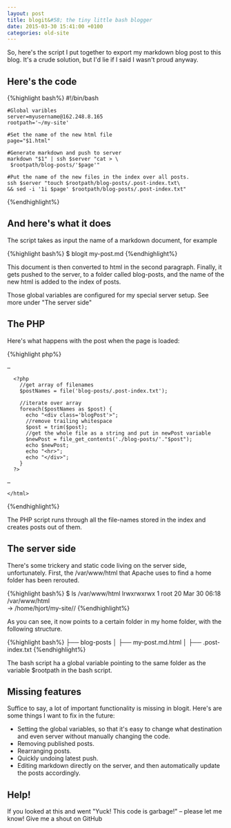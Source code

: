 ```yaml
---
layout: post
title: blogit&#58; the tiny little bash blogger
date: 2015-03-30 15:41:00 +0100
categories: old-site
--- 
```


So, here's the script I put together to export my markdown blog post to this
blog. It's a crude solution, but I'd lie if I said I wasn't proud anyway.

Here's the code
---

{%highlight bash%}
 #!/bin/bash

    #Global varibles
    server=myusername@162.248.8.165
    rootpath='~/my-site'

    #Set the name of the new html file
    page="$1.html"

    #Generate markdown and push to server
    markdown "$1" | ssh $server "cat > \
     $rootpath/blog-posts/'$page'"

    #Put the name of the new files in the index over all posts.
    ssh $server "touch $rootpath/blog-posts/.post-index.txt\
    && sed -i '1i $page' $rootpath/blog-posts/.post-index.txt"
{%endhighlight%}

And here's what it does
---

The script takes as input the name of a markdown document, for example

{%highlight bash%}
$ blogit my-post.md
{%endhighlight%}

This document is then converted to html in the second paragraph. Finally, it
gets pushed to the server, to a folder called blog-posts, and the name of the
new html is added to the index of posts.

Those global variables are configured for my special server setup. See more
under "The server side"

The PHP
---

Here's what happens with the post when the page is loaded:

{%highlight php%}
    <!DOCTYPE HTML>
    <html>

    …

      <?php
        //get array of filenames
        $postNames = file('blog-posts/.post-index.txt');

        //iterate over array
        foreach($postNames as $post) {
          echo "<div class='blogPost'>";
          //remove trailing whitespace
          $post = trim($post);
          //get the whole file as a string and put in newPost variable
          $newPost = file_get_contents('./blog-posts/'."$post");
          echo $newPost;
          echo "<hr>";
          echo "</div>";
        }
      ?>

    …

    </html>
{%endhighlight%}

The PHP script runs through all the file-names stored in the index and creates
posts out of them.

The server side
---

There's some trickery and static code living on the server side, unfortunately.
First, the /var/www/html that Apache uses to find a home folder has been
rerouted.

{%highlight bash%}
$ ls /var/www/html lrwxrwxrwx 1 root 20 Mar 30 06:18 /var/www/html \
-> /home/hjort/my-site//
{%endhighlight%}

As you can see, it now points to a certain folder in my home folder, with the
following structure.

{%highlight bash%}
├── blog-posts
│   ├── my-post.md.html
│   ├── .post-index.txt
{%endhighlight%}

The bash script ha a global variable pointing to the same folder as the
variable $rootpath in the bash script.

Missing features
---

Suffice to say, a lot of important functionality is missing in blogit. Here's
are some things I want to fix in the future:

* Setting the global variables, so that it's easy to change what destination
  and even server without manually changing the code.
* Removing published posts.
* Rearranging posts.
* Quickly undoing latest push.
* Editing markdown directly on the server, and then automatically update the
  posts accordingly.

Help!
---

If you looked at this and went "Yuck! This code is garbage!" – please let me
know! Give me a shout on GitHub
